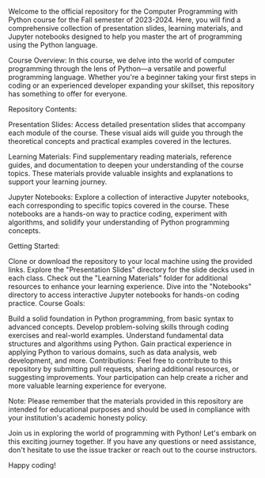 Welcome to the official repository for the Computer Programming with Python course for the Fall semester of 2023-2024. Here, you will find a comprehensive collection of presentation slides, learning materials, and Jupyter notebooks designed to help you master the art of programming using the Python language.

Course Overview:
In this course, we delve into the world of computer programming through the lens of Python—a versatile and powerful programming language. Whether you're a beginner taking your first steps in coding or an experienced developer expanding your skillset, this repository has something to offer for everyone.

Repository Contents:

Presentation Slides: Access detailed presentation slides that accompany each module of the course. These visual aids will guide you through the theoretical concepts and practical examples covered in the lectures.

Learning Materials: Find supplementary reading materials, reference guides, and documentation to deepen your understanding of the course topics. These materials provide valuable insights and explanations to support your learning journey.

Jupyter Notebooks: Explore a collection of interactive Jupyter notebooks, each corresponding to specific topics covered in the course. These notebooks are a hands-on way to practice coding, experiment with algorithms, and solidify your understanding of Python programming concepts.

Getting Started:

Clone or download the repository to your local machine using the provided links.
Explore the "Presentation Slides" directory for the slide decks used in each class.
Check out the "Learning Materials" folder for additional resources to enhance your learning experience.
Dive into the "Notebooks" directory to access interactive Jupyter notebooks for hands-on coding practice.
Course Goals:

Build a solid foundation in Python programming, from basic syntax to advanced concepts.
Develop problem-solving skills through coding exercises and real-world examples.
Understand fundamental data structures and algorithms using Python.
Gain practical experience in applying Python to various domains, such as data analysis, web development, and more.
Contributions:
Feel free to contribute to this repository by submitting pull requests, sharing additional resources, or suggesting improvements. Your participation can help create a richer and more valuable learning experience for everyone.

Note:
Please remember that the materials provided in this repository are intended for educational purposes and should be used in compliance with your institution's academic honesty policy.

Join us in exploring the world of programming with Python! Let's embark on this exciting journey together. If you have any questions or need assistance, don't hesitate to use the issue tracker or reach out to the course instructors.

Happy coding!
